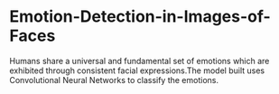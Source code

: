 # Emotion-Detection-in-Images-of-Faces

Humans share a universal and fundamental set of emotions which are exhibited through consistent facial expressions.The model built uses Convolutional Neural Networks to classify the emotions.
